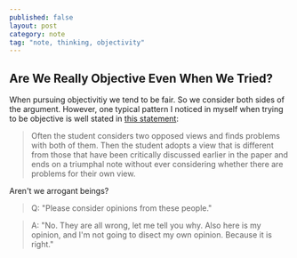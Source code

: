 ```yaml
---
published: false
layout: post
category: note
tag: "note, thinking, objectivity"
---
```


## Are We Really Objective Even When We Tried?

When pursuing objectivitiy we tend to be fair. So we consider both sides of the argument. However, one typical pattern I noticed in myself when trying to be objective is well stated in [this statement](1):

> Often the student considers two opposed views and finds problems with both of them.  Then the student adopts a view that is different from those that have been critically discussed earlier in the paper and ends on a triumphal note without ever considering whether there are problems for their own view.

Aren't we arrogant beings? 

> Q: "Please consider opinions from these people."

> A: "No. They are all wrong, let me tell you why. Also here is my opinion, and I'm not going to disect my own opinion. Because it is right." 

[1]:http://www.phil.washington.edu/PhilosophyWriting/writing_files/Talbott_Modular_Writing_Assignments.htm
